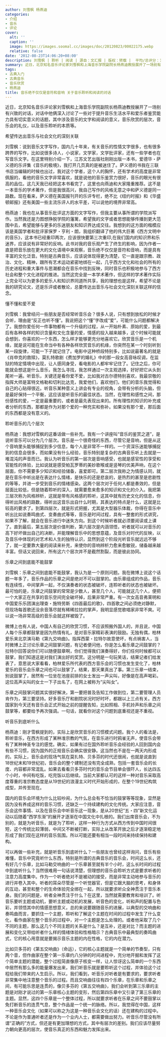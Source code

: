 ```yaml
---
author: 刘雪枫 杨燕迪
categories:
- 介绍
- 音乐
- 评论
cover:
  alt: ''
  caption: ''
  image: https://images.soomal.cc/images/doc/20120823/00022175.webp
  relative: false
date: '2012-08-23T14:06:20+08:00'
description: 刘雪枫 | 聆听 | 阅读 | 源自：文汇报 | 版权：转载 |  平均/总评分：10.00/50
summary: 近日，北京知名音乐评论家刘雪枫和上海音乐学院副院长杨燕迪教授展开了一场别有兴致的对话，对话中他俩深入讨论了一些对于提升音乐生活水平和爱乐者鉴赏能力具有切实意义的话题，其中涉及音乐的文字和阅读的意义，音乐欣赏的层次，音乐会的礼仪，以及音乐聆听的本质等。
tags:
- 古典入门
- 古典音乐
- 音乐欣赏
- 杨燕迪
title: 音乐绝不仅仅是音符和音响 关于音乐聆听和阅读的对话
---
```


近日，北京知名音乐评论家刘雪枫和上海音乐学院副院长杨燕迪教授展开了一场别有兴致的对话，对话中他俩深入讨论了一些对于提升音乐生活水平和爱乐者鉴赏能力具有切实意义的话题，其中涉及音乐的文字和阅读的意义，音乐欣赏的层次，音乐会的礼仪，以及音乐聆听的本质等。

希望传达出音乐与社会文化的深刻关联

刘雪枫：说到音乐文字写作，国内几十年来，有关音乐的性情文字很多，也有很多跨界的写作，比如说很多诗人，小说家，文学家，文学批评家，还有一些学者也在写音乐文字。在这里特别介绍一下，江苏文艺出版社刚刚出版一本书，爱德华・萨义德的乐评集《音乐的极境》，我打开几页真的是被迷住了。萨义德的书我在三联书店当编辑的时候也出过，我对这个学者，这个人的胸怀，还有学术的高度是非常佩服的，看他的音乐文字非常喜欢，就是说他的音乐鉴赏力很好，音乐的眼光有很高的品位。这几天我已经把这本书看完了，这里也向燕迪和大家隆重推荐。这不是一本音乐的学术著作，但是我很高兴，我自己写作的风格无意之中和萨义德是同一路数。现在看来，萨义德在美国报刊开的乐评专栏，绝不比《纽约时报》和《华盛顿邮报》还有美国一些主流乐评人的水平差，可以说他的境界非常高。

杨燕迪：我也在从事音乐批评这方面的文字写作，但我主要从事所谓的学院派写作。当然我还是力图想挣脱学院的藩篱，希望我的文字或者思想能够传播到更大范围中去，希望能够与更多的乐迷朋友和知识界达成交往。我想到的这方面的楷模应该是美国学者和批评家保罗・亨利・朗，我组织翻译了他的伟大巨著《西方文明中的音乐》，这本书已经重印两次，应该很快要第三次重印,在我们国内的知识界和乐迷界，应该说有非常好的反响。此书对我的音乐观产生了终生的影响，因为作者一直是把音乐放在更大的文化语境中来观察，音乐绝不仅仅是音符和音响，而是具有丰富的文化泛音。特别是古典音乐，应该说体现得更为清楚，它一直是跟宗教、政治、文化、精神，跟所有艺术运动紧密地绑在一起，几乎西方文化和社会的所有的历史进程和重大事件与思潮都会在音乐中找到反映，同时音乐也积极地参与了西方社会和整个文化进程的推进。当然这完全是一本学术著作，但这样的学术著作实际上完全可以为更多的爱乐人和知识界同道所共享，我的理想也是这样，希望不论是我的研究论文，还是乐评或者散论，总要传达出音乐与社会文化深刻关联这样的信念。

懂不懂和爱不爱

刘雪枫：我曾经问一些朋友是否经常听音乐会？很多人说，只有想到放松的时候才会听，理由是“反正也听不懂”。我说把这个“懂”字改成“爱”，可能什么问题都解决了。我想你爱任何一件事物都有一个升级的过程，从一开始朴素、原始的爱，到最后有各种各样的知识含量和文化含量的爱，情感的投入越来越多，这个时候可能就会想到，你喜欢的一个东西，怎么样才能够更充分地喜欢它。欣赏音乐是一个机缘，就是说可能在生命当中有各种各样欣赏音乐的机缘，你突然在某一个时刻听到某一段旋律，可能一下子就记住了。电影中这种桥段特别多，比如说最著名的就是《肖申克的救赎》，莫扎特歌剧《费加罗的婚礼》中的那一段女高音咏叹调，在监狱的特定情境中出现，让人感同身受，看电影的人都牢牢记住了。记住之后，你可能就会想这是什么音乐，我怎么寻找，我怎样通过一次主观选择，好好把它从头到尾听一遍。听音乐，关键还是看你爱不爱，比如我对古尔德特别喜欢，我最崇敬的指挥大师是富特文格勒和切利比达克，我爱他们，喜欢他们，他们的音乐我觉得和自己的心贴得很近。听音乐某种意义上讲会有专业的视角，会带有分析的头脑，但是最好保持一个平衡，这应该是听音乐的最佳状态。当然，在理性和感性之间，那份感性的爱，一定是最重要的，或者是最先表现出来的。所有理性的知识的补充或者分析的东西，那都是作为对那个爱的一种充实和弥补。如果没有那个爱，那后面的东西都是没有意义的。

聆听音乐的几个层次

杨燕迪：我想对雪枫的这番话做一些补充。我有一个讲座叫“音乐的鉴赏之道”，是说听音乐可以分为几个层次。音乐是一个很奇怪的东西，尽管它是音响，但是从这个音响里头能够捕捉到多少信息，每个人是非常不一样的。一个资深乐迷能够捕捉到的信息会很多，而如果没有什么经验，音乐特别是复杂的古典音乐听上去就是一堆混沌的声音而已。我认为听音乐的第一层次是音响感受，也就是感官性的享受和官能性的体验，比如说就是感受帕瓦罗蒂的美妙歌喉或是竖琴的优美声响，在这个层面，你不需要多少知识和经验储备，喜爱即可。第二层次我称之为情感认同，就是在音乐中听出是在表达什么情绪，是快乐的还是悲哀的，是热烈的甚至是悲剧性的等等，并进一步受到音乐的情绪感染。这两个层次对于任何人都是奏效的，但是层面比较低，但是随着聆听的深入，就需要愈来愈多的知识和文化的介入。我把第三层次称为风格辨析，这就是带有风格感的聆听，这其中就有历史文化的信息，你得听出风格的路数，得听出这音乐出自什么时期，其表达的特点是什么，这就是比较高的要求了。到第四层次，就是形式把握，尤其是大型器乐体裁，你得在音乐中听出比如说奏鸣曲式、变奏曲式等等，音乐是时间过程，具有一整套的形式讲究，如果不了解，就会在音乐进行中迷失方向。到这个时候听者就必须要阅读或上课了。直到最后，第五层次是价值判断，第六层次是内涵领悟，听者就可以对音乐的高下好坏做出自己的决断，并能理解音乐中的思想意蕴，及音乐对时代的反映，以及音乐中体现的对艺术和人生的独特认识，显然到这个阶段光听音乐就远远不够了，就一定要靠大量的阅读来补充，来使你的音响辨析力愈来愈敏锐，储备越来越丰富。但话又说回来，所有这六个层次并不是截然割裂，而是彼此协同。

乐章之间到底能不能鼓掌

刘雪枫：乐章之间到底能不能鼓掌，我认为是一个原则问题。我在微博上说这个话题一年多了，音乐作品的乐章之间是绝对不可以鼓掌的。由乐章组成的作品，音乐有连续性，中间掌声一起，不仅演奏者的状态被破坏，连聆听者的状态也被破坏。最可怕的是，乐章之间鼓掌的常常是少数人，甚至几个人，可能就这几个人，便把一个大家正在共享的音乐空间完全破坏掉，后果非常严重。有一次女高音弗莱明和中国爱乐乐团演出理查・施特劳斯《四首最后的歌》，四首歌之间必须绝对静默，但现场每首歌还没余音落尽就有稀稀拉拉的掌声，我明显感觉歌唱家非常不爽。可以说一场非常高级的音乐会就这样被毁了。

微博上也有人说，中国人有自己的欣赏习惯，不应该照搬外国人的，并且说，中国人每个乐章都鼓掌是因为热情有礼，是对音乐家精彩表演的鼓励。无独有偶，柏林爱乐来北京演马勒《第九交响曲》。指挥西蒙・拉特尔故意使坏，有点祸害人，当时微博上正讨论乐章之间鼓掌问题，有记者便问他，你是怎么看乐章之间鼓掌的？拉特尔回答说你们可以随便鼓章啊，你们觉得我们演奏得好，你们任何时候都可以鼓掌，我们知道这是对我们演出好的奖赏。这分明是一句玩笑话，结果记者们给发表了，意思说大家看看，柏林爱乐所代表的西方音乐会的习惯也发生变化了，柏林爱乐的音乐会乐章之间也可以鼓掌了。结果，那天果真出了事。第三乐章一结束，别说鼓掌了，居然有一位坐在池座前排的女士发出一声尖叫，好像是在高声喝彩。这位高声尖叫的女士一下子出名了，在网上被称为“尖叫女”。

乐章之间鼓掌问题其实很好解决，第一要把普及告知工作做到位，第二要管理人员肯作为，第三要坚持。好多音乐厅和剧院状况时好时坏，都跟以上三点有关。西方国家到今天还有音乐会正式开始之前的提醒告知，比如照相、手机铃声和乐章之间鼓掌等，都要给予再次强调。一句话，就看你对这个问题到底重视还是不重视。

听音乐到底听什么

杨燕迪：刚才雪枫提到的，实际上是欣赏音乐的习惯模式问题。我个人的看法是，聆听音乐，在西方形成了某种准宗教的气氛，在音乐进行时鸦雀无声，使音乐会带有了某种神圣专注的感觉。确实，如果有过在国外聆听音乐会经验的人回到国内会有些不习惯，因为国外的正规音乐会确实很安静。这当然也不是在一两天内形成的。实际上，音乐会的现场气氛在莫扎特、贝多芬的时代还很闹，也就是说直到18世纪末和19世纪初，音乐会的整个建制还没有完全成熟，包括一套音乐会的长度、内容都非常混乱。如果去看看贝多芬时代的音乐会节目单会很吓人，长达四五个小时，中间有吃饭，吃完饭以后继续。当前大家都认可的这样一种对音乐采取高度尊重的准宗教态度是从19世纪的浪漫主义时代开始形成的，在整个19世纪构筑成型，并传至现在。

国内的音乐会环境为什么比较吵闹，为什么总会有不恰当的鼓掌等等现象，显然是因为没有养成这样的音乐习惯，还缺乏一个持续建构的文化传统。大家应注意，音乐会这件事情、以及在音乐会中听音乐这一现象，是从20世纪“五・四”新文化运动以后随着“西学东渐”的展开才逐渐在中国文化中扎根的。我们出席音乐会，不为别的，就是为听音乐，就是为了聆听，这样一种行为方式从西方传到中国时间很短，这个传统比较薄弱，中间又不断被打断，实际上从改革开放之后才逐渐稳定地形成了我们现在这样的音乐氛围。所以可能还要有相当一段时间来持续保持和建构。

可以再做一些补充，就是听音乐到底听什么？一些朋友也曾经这样询问，音乐有些难懂，音乐中究竟听什么东西，特别是所谓的古典音乐的音乐会，时间这么长，还有好几个乐章，比如马勒交响曲的一个乐章甚至就有半个小时，这么长时间的过程中到底听什么？当然很难用一句话说清楚，但理想的音乐会聆听方式是要求听者的注意力高度集中。作为一个听者绝对不是被动的接受，而是非常主动地参与音乐的进行并卷入其中。听者的耳朵尽管是一个听觉器官，但是它跟大脑的思考，和身体的互动，甚至和整个的生命体验完全绑在一起，所以就要求听众全神贯注于音乐本身。我们的问题是，听者全神贯注于什么？在这里，当然就需要教育和培训了。听音乐要听主题或动机，要听主题或动机的发展，听音色的变化，听和声的配置与色彩，并领悟其中的情感思想意义，总的来说要跟随音乐的进展，以典型的交响曲和奏鸣曲而言，要抓住一个主题，聆听和了解这个主题在时间的过程中发生了什么变化，看作曲家在整个音乐的过程中，对一个主题是怎么处理的。或者他采取了几个不同的主题，那么这几个不同主题的关系是什么？是互补，还是对比？而主题的进展和变化又带给听者什么样的情绪体验和性格暗示？古典音乐中最典型的奏鸣曲式，它的核心用意就是要揭示音乐主题的内在性格，它的内在潜力。

比如贝多芬的《第五交响曲》（命运），它的核心主题就是一个简单的节奏型，只有两个音，但作曲家在整个第一乐章约八分钟的时间进程中，充分地开掘和发挥了这个简单主题的潜能，整个过程简直像原子核变一样，让人惊讶这么简单的一个东西中居然有那么多的能量爆发出来，我们听音乐就是要聆听这个过程，并体验这个过程给我们带来的人生启示。所以，我们看到，听音乐对听者是有要求的，要求听者非常集中地注意整个音乐的过程。而且交响曲往往有四个乐章，在乐章和乐章之间，有可能乐思是连贯的，像贝多芬的《第五交响曲》，我们会听到第三乐章的主题是对刚才说过的第一乐章核心主题的变形，然后第四乐章中又引录了第三乐章的主题。显然，这四个乐章是一个整体过程，所以就要求听者在乐章之间不要鼓掌以免打断音乐的连贯气息，整个作品是一个统一的脉络。所以，我觉得在中国，这样一种音乐会文化（如果可以称之为这是一种音乐会文化的话）还在建构的过程中。不论是作为普通听者还是作为一个业内人士，都需要做出努力。听音乐尽管没有所谓“正确的”方式，但还是有更加理想的方式，其中有层次的差别。我们应该尽量努力朝向更高的层次，使音乐真正的东西和魅力发挥出来。